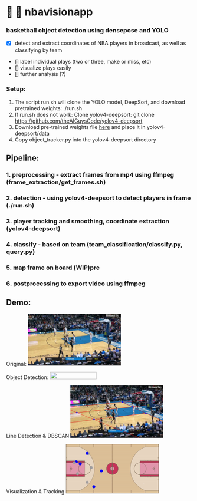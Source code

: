 # :eyes: :basketball: nbavisionapp 
### basketball object detection using densepose and YOLO

- [X] detect and extract coordinates of NBA players in broadcast, as well as classifying by team
- [] label individual plays (two or three, make or miss, etc)
- [] visualize plays easily
- [] further analysis (?)

### Setup:
1. The script run.sh will clone the YOLO model, DeepSort, and download pretrained weights:  ./run.sh
2. If run.sh does not work: Clone yolov4-deepsort: git clone https://github.com/theAIGuysCode/yolov4-deepsort
3. Download pre-trained weights file [here](https://pjreddie.com/media/files/yolo.weights) and place it in yolov4-deepsort/data
4. Copy object_tracker.py into the yolov4-deepsort directory

## Pipeline:
### 1. preprocessing - extract frames from mp4 using ffmpeg (frame_extraction/get_frames.sh)
### 2. detection - using yolov4-deepsort to detect players in frame (./run.sh)
### 3. player tracking and smoothing, coordinate extraction (yolov4-deepsort)
### 4. classify - based on team (team_classification/classify.py, query.py)
### 5. map frame on board (WIP)pre
### 6. postprocessing to export video using ffmpeg 

## Demo:

Original:
<img src="https://github.com/tejasprak/NBAVisionApp/blob/master/assets/original.jpg" width="50%" height="50%"/>  

Object Detection:
<img src="https://github.com/tejasprak/NBAVisionApp/blob/master/assets/detected.png" width="50%" height="50%"/> 

Line Detection & DBSCAN
<img src="https://github.com/tejasprak/NBAVisionApp/blob/master/assets/houghlines.jpg" width="50%" height="50%"/> 

Visualization & Tracking
<img src="https://github.com/tejasprak/NBAVisionApp/blob/master/assets/final.gif" width="50%" height="50%"/> 
